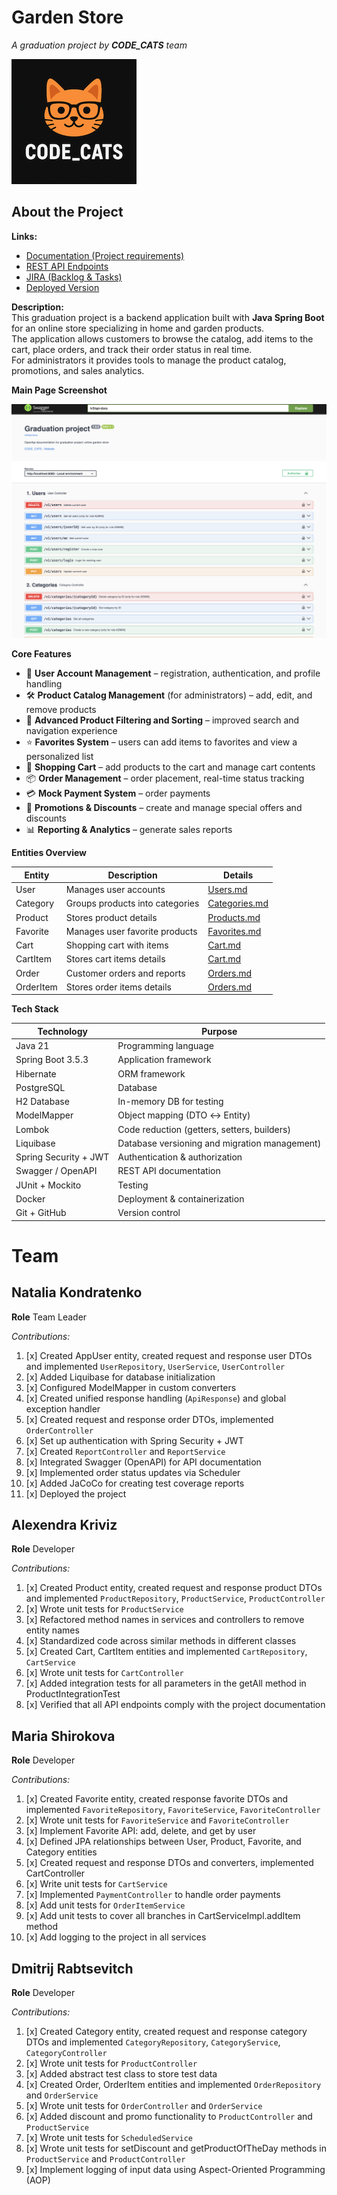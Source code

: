 # Garden Store

_A graduation project by **CODE_CATS** team_

![CODE_CATS Banner](src/main/docs/logo.png)

## About the Project

**Links:**

- [Documentation (Project requirements)](https://docs.google.com/document/d/1Xn41eFhdYAJVYzRucsNwpbLJ5lNxdvpfx__SZf5DwXA/edit?tab=t.0)
- [REST API Endpoints](https://confirmed-baron-2e5.notion.site/REST-API-f186cf63a46c4020b2237f73093922ab)
- [JIRA (Backlog & Tasks)](https://natzubova.atlassian.net/jira/software/projects/GSP/boards/1)
- [Deployed Version](http://51.20.105.119:8080/swagger-ui/index.html#/)

**Description:**  
This graduation project is a backend application built with **Java Spring Boot** for an online store specializing in home and garden products.  
The application allows customers to browse the catalog, add items to the cart, place orders, and track their order status in real time.  
For administrators it provides tools to manage the product catalog, promotions, and sales analytics.

**Main Page Screenshot**

![Main Page Screenshot](src/main/docs/main-page.png)

**Core Features**

- 👤 **User Account Management** – registration, authentication, and profile handling
- 🛠️ **Product Catalog Management** (for administrators) – add, edit, and remove products
- 🔎 **Advanced Product Filtering and Sorting** – improved search and navigation experience
- ⭐ **Favorites System** – users can add items to favorites and view a personalized list
- 🛒 **Shopping Cart** – add products to the cart and manage cart contents
- 📦 **Order Management** – order placement, real-time status tracking
- 💳 **Mock Payment System** – order payments
- 🎁 **Promotions & Discounts** – create and manage special offers and discounts
- 📊 **Reporting & Analytics** – generate sales reports


**Entities Overview**

| Entity    | Description                     | Details                                    |
|-----------|---------------------------------|--------------------------------------------|
| User      | Manages user accounts           | [Users.md](src/main/docs/User.md)          |
| Category  | Groups products into categories | [Categories.md](src/main/docs/Category.md) |
| Product   | Stores product details          | [Products.md](src/main/docs/Product.md)    |
| Favorite  | Manages user favorite products  | [Favorites.md](src/main/docs/Favorite.md)  |
| Cart      | Shopping cart with items        | [Cart.md](src/main/docs/Cart.md)           |
| CartItem  | Stores cart items details       | [Cart.md](src/main/docs/CartItem.md)       |
| Order     | Customer orders and reports     | [Orders.md](src/main/docs/Order.md)        |
| OrderItem | Stores order items details      | [Orders.md](src/main/docs/OrderItem.md)    |

**Tech Stack**

| Technology            | Purpose                                       |
|-----------------------|-----------------------------------------------|
| Java 21               | Programming language                          |
| Spring Boot 3.5.3     | Application framework                         |
| Hibernate             | ORM framework                                 |
| PostgreSQL            | Database                                      |
| H2 Database           | In-memory DB for testing                      |
| ModelMapper           | Object mapping (DTO ↔ Entity)                 |
| Lombok                | Code reduction (getters, setters, builders)   |
| Liquibase             | Database versioning and migration management) |
| Spring Security + JWT | Authentication & authorization                |
| Swagger / OpenAPI     | REST API documentation                        |
| JUnit + Mockito       | Testing                                       |
| Docker                | Deployment & containerization                 |
| Git + GitHub          | Version control                               |

# Team

## Natalia Kondratenko
  **Role** Team Leader
  
*Contributions:*
1. [x] Created AppUser entity, created request and response user DTOs and implemented `UserRepository`, `UserService`, `UserController`
2. [x] Added Liquibase for database initialization
3. [x] Configured ModelMapper in custom converters
4. [x] Created unified response handling (`ApiResponse`) and global exception handler
5. [x] Created request and response order DTOs, implemented `OrderController`
6. [x] Set up authentication with Spring Security + JWT
7. [x] Created `ReportController` and `ReportService`
8. [x] Integrated Swagger (OpenAPI) for API documentation
9. [x] Implemented order status updates via Scheduler
10. [x] Added JaCoCo for creating test coverage reports
11. [x] Deployed the project


## Alexendra Kriviz
  **Role** Developer

*Contributions:*
1. [x] Created Product entity, created request and response product DTOs and implemented `ProductRepository`, `ProductService`, `ProductController`
2. [x] Wrote unit tests  for `ProductService`
3. [x] Refactored method names in services and controllers to remove entity names
4. [x] Standardized code across similar methods in different classes
5. [x] Created Cart, CartItem entities and implemented `CartRepository`, `CartService`
6. [x] Wrote unit tests for `CartController`
7. [x] Added integration tests for all parameters in the getAll method in ProductIntegrationTest
8. [x] Verified that all API endpoints comply with the project documentation


## Maria Shirokova
  **Role** Developer

*Contributions:*
1. [x] Created Favorite entity, created response favorite DTOs and implemented `FavoriteRepository`, `FavoriteService`, `FavoriteController`
2. [x] Wrote unit tests for `FavoriteService` and `FavoriteController`
3. [x] Implement Favorite API: add, delete, and get by user
4. [x] Defined JPA relationships between User, Product, Favorite, and Category entities
5. [x] Created request and response DTOs and converters, implemented CartController
6. [x] Write unit tests for `CartService`
7. [x] Implemented `PaymentController` to handle order payments
8. [x] Add unit tests for `OrderItemService`
9. [x] Add unit tests to cover all branches in CartServiceImpl.addItem method
10. [x] Add logging to the project in all services


## Dmitrij Rabtsevitch
  **Role** Developer

*Contributions:*
1. [x] Created Category entity, created request and response category DTOs and implemented `CategoryRepository`, `CategoryService`, `CategoryController`
2. [x] Wrote unit tests for `ProductController`
3. [x] Added abstract test class to store test data
4. [x] Created Order, OrderItem entities and implemented `OrderRepository` and `OrderService`
5. [x] Wrote unit tests for `OrderController` and `OrderService`
6. [x] Added discount and promo functionality to `ProductController` and `ProductService`
7. [x] Wrote unit tests for `ScheduledService`
8. [x] Wrote unit tests for setDiscount and getProductOfTheDay methods in `ProductService` and `ProductController`
9. [x] Implement logging of input data using Aspect-Oriented Programming (AOP)